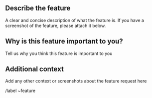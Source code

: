 ## Describe the feature

A clear and concise description of what the feature is.
If you have a screenshot of the feature, please attach it below.

## Why is this feature important to you?

Tell us why you think this feature is important to you

## Additional context

Add any other context or screenshots about the feature request here

/label ~feature